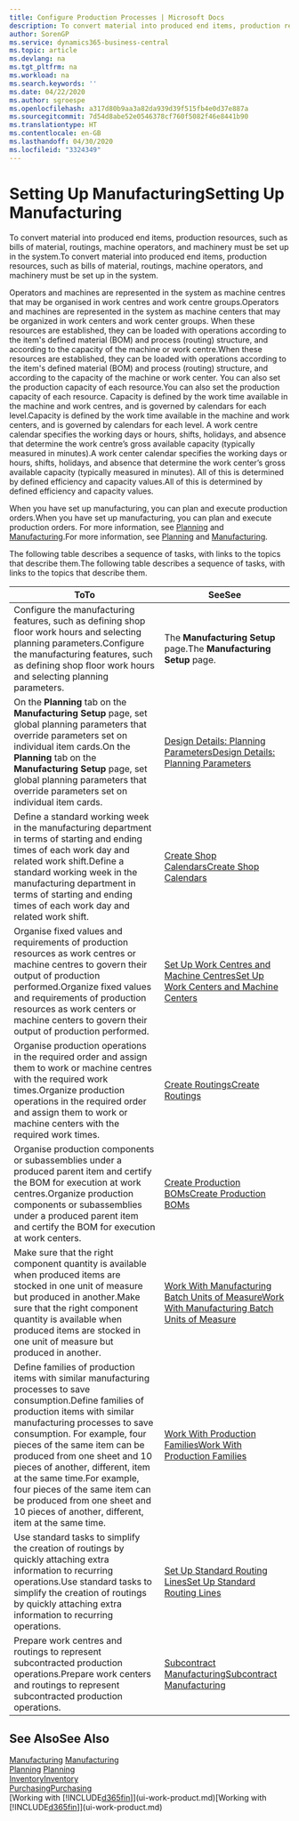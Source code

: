 ```yaml
---
title: Configure Production Processes | Microsoft Docs
description: To convert material into produced end items, production resources, such as bills of material, routings, machine operators, and machinery must be set up in the system.
author: SorenGP
ms.service: dynamics365-business-central
ms.topic: article
ms.devlang: na
ms.tgt_pltfrm: na
ms.workload: na
ms.search.keywords: ''
ms.date: 04/22/2020
ms.author: sgroespe
ms.openlocfilehash: a317d80b9aa3a82da939d39f515fb4e0d37e887a
ms.sourcegitcommit: 7d54d8abe52e0546378cf760f5082f46e8441b90
ms.translationtype: HT
ms.contentlocale: en-GB
ms.lasthandoff: 04/30/2020
ms.locfileid: "3324349"
---
```

# <a name="setting-up-manufacturing"></a><span data-ttu-id="fafbe-103">Setting Up Manufacturing</span><span class="sxs-lookup"><span data-stu-id="fafbe-103">Setting Up Manufacturing</span></span>
<span data-ttu-id="fafbe-104">To convert material into produced end items, production resources, such as bills of material, routings, machine operators, and machinery must be set up in the system.</span><span class="sxs-lookup"><span data-stu-id="fafbe-104">To convert material into produced end items, production resources, such as bills of material, routings, machine operators, and machinery must be set up in the system.</span></span>

<span data-ttu-id="fafbe-105">Operators and machines are represented in the system as machine centres that may be organised in work centres and work centre groups.</span><span class="sxs-lookup"><span data-stu-id="fafbe-105">Operators and machines are represented in the system as machine centers that may be organized in work centers and work center groups.</span></span> <span data-ttu-id="fafbe-106">When these resources are established, they can be loaded with operations according to the item's defined material (BOM) and process (routing) structure, and according to the capacity of the machine or work centre.</span><span class="sxs-lookup"><span data-stu-id="fafbe-106">When these resources are established, they can be loaded with operations according to the item's defined material (BOM) and process (routing) structure, and according to the capacity of the machine or work center.</span></span> <span data-ttu-id="fafbe-107">You can also set the production capacity of each resource.</span><span class="sxs-lookup"><span data-stu-id="fafbe-107">You can also set the production capacity of each resource.</span></span> <span data-ttu-id="fafbe-108">Capacity is defined by the work time available in the machine and work centres, and is governed by calendars for each level.</span><span class="sxs-lookup"><span data-stu-id="fafbe-108">Capacity is defined by the work time available in the machine and work centers, and is governed by calendars for each level.</span></span> <span data-ttu-id="fafbe-109">A work centre calendar specifies the working days or hours, shifts, holidays, and absence that determine the work centre’s gross available capacity (typically measured in minutes).</span><span class="sxs-lookup"><span data-stu-id="fafbe-109">A work center calendar specifies the working days or hours, shifts, holidays, and absence that determine the work center’s gross available capacity (typically measured in minutes).</span></span> <span data-ttu-id="fafbe-110">All of this is determined by defined efficiency and capacity values.</span><span class="sxs-lookup"><span data-stu-id="fafbe-110">All of this is determined by defined efficiency and capacity values.</span></span>  

<span data-ttu-id="fafbe-111">When you have set up manufacturing, you can plan and execute production orders.</span><span class="sxs-lookup"><span data-stu-id="fafbe-111">When you have set up manufacturing, you can plan and execute production orders.</span></span> <span data-ttu-id="fafbe-112">For more information, see [Planning](production-planning.md) and [Manufacturing](production-manage-manufacturing.md).</span><span class="sxs-lookup"><span data-stu-id="fafbe-112">For more information, see [Planning](production-planning.md) and [Manufacturing](production-manage-manufacturing.md).</span></span>  



 <span data-ttu-id="fafbe-113">The following table describes a sequence of tasks, with links to the topics that describe them.</span><span class="sxs-lookup"><span data-stu-id="fafbe-113">The following table describes a sequence of tasks, with links to the topics that describe them.</span></span>   

|<span data-ttu-id="fafbe-114">**To**</span><span class="sxs-lookup"><span data-stu-id="fafbe-114">**To**</span></span>|<span data-ttu-id="fafbe-115">**See**</span><span class="sxs-lookup"><span data-stu-id="fafbe-115">**See**</span></span>|  
|------------|-------------|  
|<span data-ttu-id="fafbe-116">Configure the manufacturing features, such as defining shop floor work hours and selecting planning parameters.</span><span class="sxs-lookup"><span data-stu-id="fafbe-116">Configure the manufacturing features, such as defining shop floor work hours and selecting planning parameters.</span></span>|<span data-ttu-id="fafbe-117">The **Manufacturing Setup** page.</span><span class="sxs-lookup"><span data-stu-id="fafbe-117">The **Manufacturing Setup** page.</span></span>|
|<span data-ttu-id="fafbe-118">On the **Planning** tab on the **Manufacturing Setup** page, set global planning parameters that override parameters set on individual item cards.</span><span class="sxs-lookup"><span data-stu-id="fafbe-118">On the **Planning** tab on the **Manufacturing Setup** page, set global planning parameters that override parameters set on individual item cards.</span></span>|[<span data-ttu-id="fafbe-119">Design Details: Planning Parameters</span><span class="sxs-lookup"><span data-stu-id="fafbe-119">Design Details: Planning Parameters</span></span>](design-details-planning-parameters.md)|
|<span data-ttu-id="fafbe-120">Define a standard working week in the manufacturing department in terms of starting and ending times of each work day and related work shift.</span><span class="sxs-lookup"><span data-stu-id="fafbe-120">Define a standard working week in the manufacturing department in terms of starting and ending times of each work day and related work shift.</span></span>|[<span data-ttu-id="fafbe-121">Create Shop Calendars</span><span class="sxs-lookup"><span data-stu-id="fafbe-121">Create Shop Calendars</span></span>](production-how-to-create-work-center-calendars.md)|  
|<span data-ttu-id="fafbe-122">Organise fixed values and requirements of production resources as work centres or machine centres to govern their output of production performed.</span><span class="sxs-lookup"><span data-stu-id="fafbe-122">Organize fixed values and requirements of production resources as work centers or machine centers to govern their output of production performed.</span></span>|[<span data-ttu-id="fafbe-123">Set Up Work Centres and Machine Centres</span><span class="sxs-lookup"><span data-stu-id="fafbe-123">Set Up Work Centers and Machine Centers</span></span>](production-how-to-set-up-work-and-machine-centers.md)|
|<span data-ttu-id="fafbe-124">Organise production operations in the required order and assign them to work or machine centres with the required work times.</span><span class="sxs-lookup"><span data-stu-id="fafbe-124">Organize production operations in the required order and assign them to work or machine centers with the required work times.</span></span>|[<span data-ttu-id="fafbe-125">Create Routings</span><span class="sxs-lookup"><span data-stu-id="fafbe-125">Create Routings</span></span>](production-how-to-create-routings.md)|
|<span data-ttu-id="fafbe-126">Organise production components or subassemblies under a produced parent item and certify the BOM for execution at work centres.</span><span class="sxs-lookup"><span data-stu-id="fafbe-126">Organize production components or subassemblies under a produced parent item and certify the BOM for execution at work centers.</span></span>|[<span data-ttu-id="fafbe-127">Create Production BOMs</span><span class="sxs-lookup"><span data-stu-id="fafbe-127">Create Production BOMs</span></span>](production-how-to-create-production-boms.md)|
|<span data-ttu-id="fafbe-128">Make sure that the right component quantity is available when produced items are stocked in one unit of measure but produced in another.</span><span class="sxs-lookup"><span data-stu-id="fafbe-128">Make sure that the right component quantity is available when produced items are stocked in one unit of measure but produced in another.</span></span>|[<span data-ttu-id="fafbe-129">Work With Manufacturing Batch Units of Measure</span><span class="sxs-lookup"><span data-stu-id="fafbe-129">Work With Manufacturing Batch Units of Measure</span></span>](production-how-to-use-the-manufacturing-batch-unit-of-measure.md)|  
|<span data-ttu-id="fafbe-130">Define families of production items with similar manufacturing processes to save consumption.</span><span class="sxs-lookup"><span data-stu-id="fafbe-130">Define families of production items with similar manufacturing processes to save consumption.</span></span> <span data-ttu-id="fafbe-131">For example, four pieces of the same item can be produced from one sheet and 10 pieces of another, different, item at the same time.</span><span class="sxs-lookup"><span data-stu-id="fafbe-131">For example, four pieces of the same item can be produced from one sheet and 10 pieces of another, different, item at the same time.</span></span>|[<span data-ttu-id="fafbe-132">Work With Production Families</span><span class="sxs-lookup"><span data-stu-id="fafbe-132">Work With Production Families</span></span>](production-how-work-family.md)|
|<span data-ttu-id="fafbe-133">Use standard tasks to simplify the creation of routings by quickly attaching extra information to recurring operations.</span><span class="sxs-lookup"><span data-stu-id="fafbe-133">Use standard tasks to simplify the creation of routings by quickly attaching extra information to recurring operations.</span></span>|[<span data-ttu-id="fafbe-134">Set Up Standard Routing Lines</span><span class="sxs-lookup"><span data-stu-id="fafbe-134">Set Up Standard Routing Lines</span></span>](production-how-set-up-standard-routing-lines.md)|  
|<span data-ttu-id="fafbe-135">Prepare work centres and routings to represent subcontracted production operations.</span><span class="sxs-lookup"><span data-stu-id="fafbe-135">Prepare work centers and routings to represent subcontracted production operations.</span></span>|[<span data-ttu-id="fafbe-136">Subcontract Manufacturing</span><span class="sxs-lookup"><span data-stu-id="fafbe-136">Subcontract Manufacturing</span></span>](production-how-to-subcontract-manufacturing.md)|  

## <a name="see-also"></a><span data-ttu-id="fafbe-137">See Also</span><span class="sxs-lookup"><span data-stu-id="fafbe-137">See Also</span></span>
<span data-ttu-id="fafbe-138">[Manufacturing](production-manage-manufacturing.md)  </span><span class="sxs-lookup"><span data-stu-id="fafbe-138">[Manufacturing](production-manage-manufacturing.md)  </span></span>  
<span data-ttu-id="fafbe-139">[Planning](production-planning.md) </span><span class="sxs-lookup"><span data-stu-id="fafbe-139">[Planning](production-planning.md) </span></span>  
[<span data-ttu-id="fafbe-140">Inventory</span><span class="sxs-lookup"><span data-stu-id="fafbe-140">Inventory</span></span>](inventory-manage-inventory.md)  
[<span data-ttu-id="fafbe-141">Purchasing</span><span class="sxs-lookup"><span data-stu-id="fafbe-141">Purchasing</span></span>](purchasing-manage-purchasing.md)  
<span data-ttu-id="fafbe-142">[Working with [!INCLUDE[d365fin](includes/d365fin_md.md)]](ui-work-product.md)</span><span class="sxs-lookup"><span data-stu-id="fafbe-142">[Working with [!INCLUDE[d365fin](includes/d365fin_md.md)]](ui-work-product.md)</span></span>
